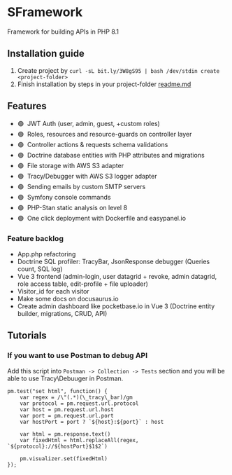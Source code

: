 # SFramework
Framework for building APIs in PHP 8.1

## Installation guide 
1. Create project by `curl -sL bit.ly/3W8gS95 | bash /dev/stdin create <project-folder>`
2. Finish installation by steps in your project-folder [readme.md](https://github.com/strategio-digital/framework/blob/master/template/readme.md)

## Features
- 🟢&nbsp; JWT Auth (user, admin, guest, +custom roles)
- 🟢&nbsp; Roles, resources and resource-guards on controller layer
- 🟢&nbsp; Controller actions & requests schema validations
- 🟢&nbsp; Doctrine database entities with PHP attributes and migrations
- 🟢&nbsp; File storage with AWS S3 adapter
- 🟢&nbsp; Tracy/Debugger with AWS S3 logger adapter
- 🟢&nbsp; Sending emails by custom SMTP servers
- 🟢&nbsp; Symfony console commands
- 🟢&nbsp; PHP-Stan static analysis on level 8
- 🟢&nbsp; One click deployment with Dockerfile and easypanel.io

### Feature backlog
- App.php refactoring
- Doctrine SQL profiler: TracyBar, JsonResponse debugger (Queries count, SQL log)
- Vue 3 frontend (admin-login, user datagrid + revoke, admin datagrid, role access table, edit-profile + file uploader)
- Visitor_id for each visitor
- Make some docs on docusaurus.io
- Create admin dashboard like pocketbase.io in Vue 3 (Doctrine entity builder, migrations, CRUD, API)

## Tutorials

### If you want to use Postman to debug API
Add this script into `Postman -> Collection -> Tests` section and you will be able to use Tracy\Debuuger in Postman.

```JS
pm.test("set html", function() {
    var regex = /\"(.*)(\_tracy\_bar)/gm
    var protocol = pm.request.url.protocol
    var host = pm.request.url.host
    var port = pm.request.url.port
    var hostPort = port ? `${host}:${port}` : host

    var html = pm.response.text()
    var fixedHtml = html.replaceAll(regex, `${protocol}://${hostPort}$1$2`)

    pm.visualizer.set(fixedHtml)
});
```